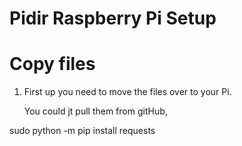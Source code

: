 # Pidir Raspberry Pi Setup

# Copy files

1. First up you need to move the files over to your Pi.

    You could jt pull them from gitHub,

sudo python -m pip install requests